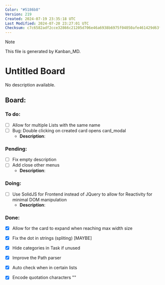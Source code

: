 ```yaml
---
Color: "#5186b8"
Version: 219
Created: 2024-07-19 23:35:18 UTC
Last Modified: 2024-07-20 23:27:01 UTC
Checksum: c7c6582adf2cce32866c21205d706e46a6938b6975f04050afe461429d63f0fe
---
```


> [!NOTE]  
> This file is generated by Kanban_MD.  

# Untitled Board  
No description available.  

## Board:  

### <span data-checked="false" data-counter="1">To do:</span>  
- [ ] <span id="kanban_md-task-allow_for_multiple_lists_with_the_same_name-1" data-counter="1">Allow for multiple Lists with the same name</span>  
- [ ] <span id="kanban_md-task-bug:_double_clicking_on_created_card_opens_card_modal-1" data-counter="1">Bug: Double clicking on created card opens card_modal</span>  
  - **Description**:  
      

### <span data-checked="false" data-counter="1">Pending:</span>  
- [ ] <span id="kanban_md-task-fix_empty_description-1" data-counter="1">Fix empty description</span>  
- [ ] <span id="kanban_md-task-add_close_other_menus-1" data-counter="1">Add close other menus</span>  
  - **Description**:  
      

### <span data-checked="false">Doing:</span>  
- [ ] <span id="kanban_md-task-use_solidjs_for_frontend_instead_of_jquery_to_allow_for_reactivity_for_minimal_dom_manipulation-1" data-counter="1">Use SolidJS for Frontend instead of JQuery to allow for Reactivity for minimal DOM manipulation</span>  
  - **Description**:  
      

### <span data-checked="true" data-counter="1">Done:</span>  
- [x] <span id="kanban_md-task-allow_for_the_card_to_expand_when_reaching_max_width_size-1" data-counter="1">Allow for the card to expand when reaching max width size</span>  
- [x] <span id="kanban_md-task-fix_the_dot_in_strings_(spliting)_[maybe]-1" data-counter="1">Fix the dot in strings (spliting) [MAYBE]</span>  
- [x] <span id="kanban_md-task-hide_categories_in_task_if_unused-1" data-counter="1">Hide categories in Task if unused</span>  
- [x] <span id="kanban_md-task-improve_the_path_parser-1" data-counter="1">Improve the Path parser</span>  
- [x] <span id="kanban_md-task-auto_check_when_in_certain_lists-1" data-counter="1">Auto check when in certain lists</span>  
- [x] <span id="kanban_md-task-encode_quotation_characters_&quot;&quot;-1" data-counter="1">Encode quotation characters ""</span>  



